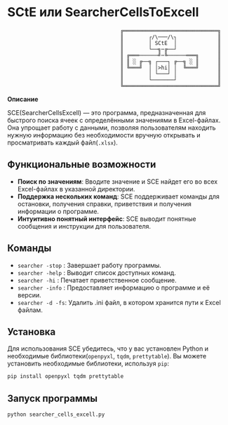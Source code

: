 # SCtE или SearcherCellsToExcell

```
                                    ╔══════════════════════════════╗
                                    ║        ┌/\───/\┐             ║
                                    ║        │ SCtE  │             ║
                                    ║        └──╗─╔──┘             ║
                                    ║ ╔═══──────╝─╚──────═══╗      ║
                                    ║ ║ ░ ╔──╗ ┌───┐ ╔──╗ ░ ║      ║
                                    ║ ╚═══╝  │ │>hi│ │  ╚═══╝      ║
                                    ║        │ └───┘ │             ║
                                    ║        └───────┘             ║
                                    ╚══════════════════════════════╝
```

**Описание**  

SCE(SearcherCellsExcell) — это программа, предназначенная для быстрого поиска ячеек с определёнными значениями в Excel-файлах. Она упрощает работу с данными, позволяя пользователям находить нужную информацию без необходимости вручную открывать и просматривать каждый файл(`.xlsx`).

## Функциональные возможности
- **Поиск по значениям**: Вводите значение и SCE найдет его во всех Excel-файлах в указанной директории.
- **Поддержка нескольких команд**: SCE поддерживает команды для остановки, получения справки, приветствия и получения информации о программе.
- **Интуитивно понятный интерфейс**: SCE выводит понятные сообщения и инструкции для пользователя.

## Команды
- `searcher -stop` : Завершает работу программы.
- `searcher -help` : Выводит список доступных команд.
- `searcher -hi`   : Печатает приветственное сообщение.
- `searcher -info` : Предоставляет информацию о программе и её версии.
- `searcher -d -fs`: Удалить .ini файл, в котором хранится пути к Excel файлам.

## Установка
Для использования SCE убедитесь, что у вас установлен Python и необходимые библиотеки(`openpyxl`, `tqdm`, `prettytable`). Вы можете установить необходимые библиотеки, используя `pip`:

```bash
pip install openpyxl tqdm prettytable
```

## Запуск программы
```bash
python searcher_cells_excell.py
```